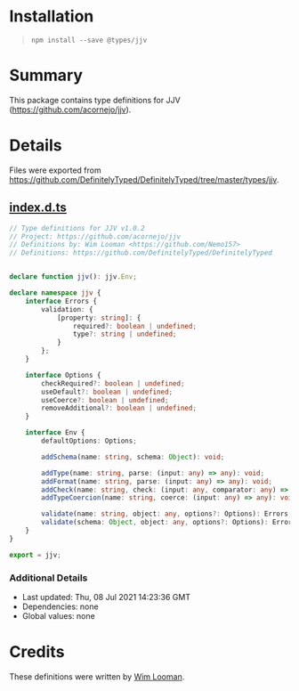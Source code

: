 # Installation
> `npm install --save @types/jjv`

# Summary
This package contains type definitions for JJV (https://github.com/acornejo/jjv).

# Details
Files were exported from https://github.com/DefinitelyTyped/DefinitelyTyped/tree/master/types/jjv.
## [index.d.ts](https://github.com/DefinitelyTyped/DefinitelyTyped/tree/master/types/jjv/index.d.ts)
````ts
// Type definitions for JJV v1.0.2
// Project: https://github.com/acornejo/jjv
// Definitions by: Wim Looman <https://github.com/Nemo157>
// Definitions: https://github.com/DefinitelyTyped/DefinitelyTyped


declare function jjv(): jjv.Env;

declare namespace jjv {
    interface Errors {
        validation: {
            [property: string]: {
                required?: boolean | undefined;
                type?: string | undefined;
            }
        };
    }

    interface Options {
        checkRequired?: boolean | undefined;
        useDefault?: boolean | undefined;
        useCoerce?: boolean | undefined;
        removeAdditional?: boolean | undefined;
    }

    interface Env {
        defaultOptions: Options;

        addSchema(name: string, schema: Object): void;

        addType(name: string, parse: (input: any) => any): void;
        addFormat(name: string, parse: (input: any) => any): void;
        addCheck(name: string, check: (input: any, comparator: any) => any): void;
        addTypeCoercion(name: string, coerce: (input: any) => any): void;

        validate(name: string, object: any, options?: Options): Errors;
        validate(schema: Object, object: any, options?: Options): Errors;
    }
}

export = jjv;

````

### Additional Details
 * Last updated: Thu, 08 Jul 2021 14:23:36 GMT
 * Dependencies: none
 * Global values: none

# Credits
These definitions were written by [Wim Looman](https://github.com/Nemo157).
